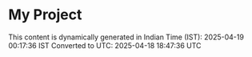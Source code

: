 # My Project

This content is dynamically generated in Indian Time (IST): 2025-04-19 00:17:36 IST
Converted to UTC: 2025-04-18 18:47:36 UTC
